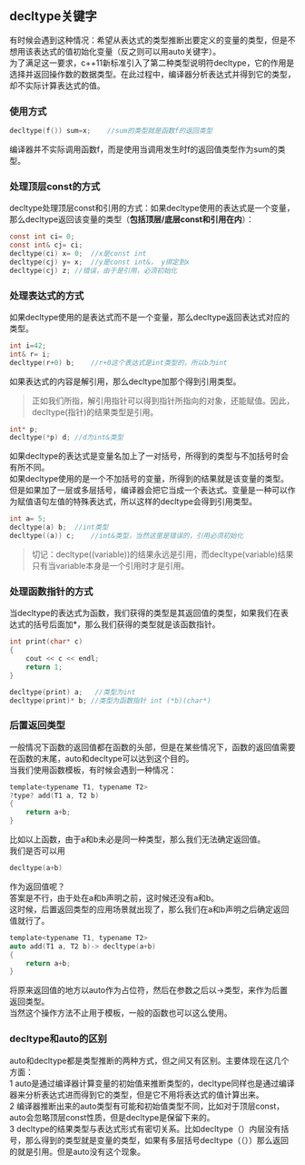 ## decltype关键字
有时候会遇到这种情况：希望从表达式的类型推断出要定义的变量的类型，但是不想用该表达式的值初始化变量（反之则可以用auto关键字）。   
为了满足这一要求，c++11新标准引入了第二种类型说明符decltype，它的作用是选择并返回操作数的数据类型。在此过程中，编译器分析表达式并得到它的类型，却不实际计算表达式的值。   
### 使用方式
```c
decltype(f()) sum=x;	//sum的类型就是函数f的返回类型  
```  
编译器并不实际调用函数f，而是使用当调用发生时f的返回值类型作为sum的类型。   
### 处理顶层const的方式
decltype处理顶层const和引用的方式：如果decltype使用的表达式是一个变量，那么decltype返回该变量的类型（**包括顶层/底层const和引用在内**）：  
```c
const int ci= 0;   
const int& cj= ci;  
decltype(ci) x= 0;	//x是const int      
decltype(cj) y= x;	//y是const int&， y绑定到x     
decltype(cj) z;	//错误，由于是引用，必须初始化      
```    
### 处理表达式的方式
如果decltype使用的是表达式而不是一个变量，那么decltype返回表达式对应的类型。   
```c
int i=42;
int& r= i;
decltype(r+0) b;	//r+0这个表达式是int类型的，所以b为int   
```   
如果表达式的内容是解引用，那么decltype加那个得到引用类型。  
> 正如我们所指，解引用指针可以得到指针所指向的对象，还能赋值。因此，decltype(指针)的结果类型是引用。   
   
```c
int* p;   
decltype(*p) d;	//d为int&类型  
```   
如果decltype的表达式是变量名加上了一对括号，所得到的类型与不加括号时会有所不同。  
如果decltype使用的是一个不加括号的变量，所得到的结果就是该变量的类型。但是如果加了一层或多层括号，编译器会把它当成一个表达式。变量是一种可以作为赋值语句左值的特殊表达式，所以这样的decltype会得到引用类型。   
```c
int a= 5;    
decltype(a) b;	//int类型   
decltype((a)) c;	//int&类型，当然这里是错误的，引用必须初始化    
```   
> 切记：decltype((variable))的结果永远是引用，而decltype(variable)结果只有当variable本身是一个引用时才是引用。   
### 处理函数指针的方式  
当decltype的表达式为函数，我们获得的类型是其返回值的类型，如果我们在表达式的括号后面加*，那么我们获得的类型就是该函数指针。   
```c
int print(char* c)  
{   
	cout << c << endl;   
	return 1;  
}   

decltype(print) a;   //类型为int   
decltype(print)* b;	//类型为函数指针 int (*b)(char*)   
```   
### 后置返回类型   
一般情况下函数的返回值都在函数的头部，但是在某些情况下，函数的返回值需要在函数的末尾，auto和decltype可以达到这个目的。   
当我们使用函数模板，有时候会遇到一种情况：   
```c
template<typename T1, typename T2>   
?type? add(T1 a, T2 b)  
{   
	return a+b;   
}    
```   
比如以上函数，由于a和b未必是同一种类型，那么我们无法确定返回值。   
我们是否可以用  
```c 
decltype(a+b)   
```   
作为返回值呢？   
答案是不行，由于处在a和b声明之前，这时候还没有a和b。   
这时候，后置返回类型的应用场景就出现了，那么我们在a和b声明之后确定返回值就行了。   
```c
template<typename T1, typename T2>   
auto add(T1 a, T2 b)-> decltype(a+b)    
{   
	return a+b;   
}    
```   
将原来返回值的地方以auto作为占位符，然后在参数之后以->类型，来作为后置返回类型。  
当然这个操作方法不止用于模板，一般的函数也可以这么使用。   
### decltype和auto的区别
auto和decltype都是类型推断的两种方式，但之间又有区别。主要体现在这几个方面：    
1 auto是通过编译器计算变量的初始值来推断类型的，decltype同样也是通过编译器来分析表达式进而得到它的类型，但是它不用将表达式的值计算出来。    
2 编译器推断出来的auto类型有可能和初始值类型不同，比如对于顶层const，auto会忽略顶层const性质，但是decltype是保留下来的。     
3 decltype的结果类型与表达式形式有密切关系。比如decltype（）内层没有括号，那么得到的类型就是变量的类型，如果有多层括号decltype（（））那么返回的就是引用。但是auto没有这个现象。        